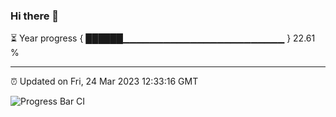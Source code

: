 ### Hi there 👋

⏳ Year progress { ██████▁▁▁▁▁▁▁▁▁▁▁▁▁▁▁▁▁▁▁▁▁▁▁▁ } 22.61 %

---

⏰ Updated on Fri, 24 Mar 2023 12:33:16 GMT

![Progress Bar CI](https://github.com/ZhaoGui/ZhaoGui/workflows/Progress%20Bar%20CI/badge.svg)
